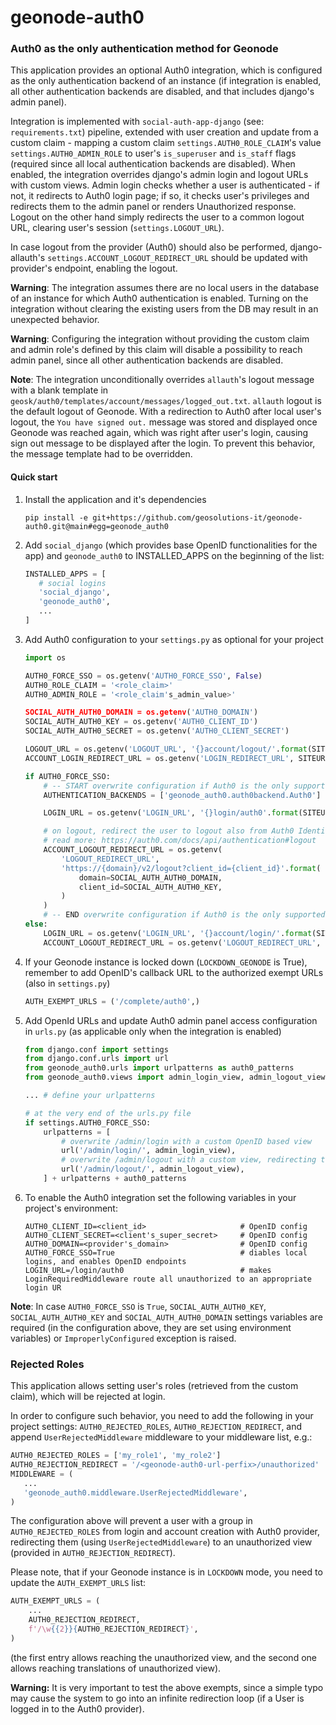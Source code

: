 # geonode-auth0

### Auth0 as the only authentication method for Geonode
 
This application provides an optional Auth0 integration, which is configured as the only authentication backend 
of an instance (if integration is enabled, all other authentication backends are disabled, and that includes 
django's admin panel).

Integration is implemented with `social-auth-app-django` (see: `requirements.txt`) pipeline, extended with user creation
and update from a custom claim - mapping a custom claim `settings.AUTH0_ROLE_CLAIM`'s value `settings.AUTH0_ADMIN_ROLE` 
to user's `is_superuser` and `is_staff` flags (required since all local authentication backends are disabled).
When enabled, the integration overrides django's admin login and logout URLs with custom views. Admin login checks 
whether a user is authenticated - if not, it redirects to Auth0 login page;  if so, it checks user's privileges 
and redirects them to the admin panel or renders Unauthorized response. Logout on the other hand simply redirects 
the user to a common logout URL, clearing user's session (`settings.LOGOUT_URL`).

In case logout from the provider (Auth0) should also be performed, django-allauth's `settings.ACCOUNT_LOGOUT_REDIRECT_URL` 
should be updated with provider's endpoint, enabling the logout.

**Warning**: The integration assumes there are no local users in the database of an instance for which Auth0 authentication
is enabled. Turning on the integration without clearing the existing users from the DB may result in an unexpected behavior.

**Warning**: Configuring the integration without providing the custom claim and admin role's defined by this claim will 
disable a possibility to reach admin panel, since all other authentication backends are disabled.

**Note**: The integration unconditionally overrides `allauth`'s logout message with a blank template in 
`geosk/auth0/templates/account/messages/logged_out.txt`. `allauth` logout is the default logout of Geonode.
With a redirection to Auth0 after local user's logout, the `You have signed out.` message was stored and displayed 
once Geonode was reached again, which was right after user's login, causing sign out message to be displayed after 
the login. To prevent this behavior, the message template had to be overridden.

#### Quick start

1. Install the application and it's dependencies
    ```
    pip install -e git+https://github.com/geosolutions-it/geonode-auth0.git@main#egg=geonode_auth0
    ```
   
2. Add `social_django` (which provides base OpenID functionalities for the app) and `geonode_auth0` to INSTALLED_APPS on the beginning of the list:
    ```python
    INSTALLED_APPS = [
       # social logins
       'social_django',
       'geonode_auth0',
       ...
   ]
    ```

3. Add Auth0 configuration to your `settings.py` as optional for your project
    ```python
    import os
    
    AUTH0_FORCE_SSO = os.getenv('AUTH0_FORCE_SSO', False)
    AUTH0_ROLE_CLAIM = '<role_claim>'
    AUTH0_ADMIN_ROLE = '<role_claim's_admin_value>'
    
    SOCIAL_AUTH_AUTH0_DOMAIN = os.getenv('AUTH0_DOMAIN')
    SOCIAL_AUTH_AUTH0_KEY = os.getenv('AUTH0_CLIENT_ID')
    SOCIAL_AUTH_AUTH0_SECRET = os.getenv('AUTH0_CLIENT_SECRET')
    
    LOGOUT_URL = os.getenv('LOGOUT_URL', '{}account/logout/'.format(SITEURL))
    ACCOUNT_LOGIN_REDIRECT_URL = os.getenv('LOGIN_REDIRECT_URL', SITEURL)
    
    if AUTH0_FORCE_SSO:
        # -- START overwrite configuration if Auth0 is the only supported login method
        AUTHENTICATION_BACKENDS = ['geonode_auth0.auth0backend.Auth0']
    
        LOGIN_URL = os.getenv('LOGIN_URL', '{}login/auth0'.format(SITEURL))
    
        # on logout, redirect the user to logout also from Auth0 Identity Provider
        # read more: https://auth0.com/docs/api/authentication#logout
        ACCOUNT_LOGOUT_REDIRECT_URL = os.getenv(
            'LOGOUT_REDIRECT_URL',
            'https://{domain}/v2/logout?client_id={client_id}'.format(
                domain=SOCIAL_AUTH_AUTH0_DOMAIN,
                client_id=SOCIAL_AUTH_AUTH0_KEY,
            )
        )
        # -- END overwrite configuration if Auth0 is the only supported login method
    else:
        LOGIN_URL = os.getenv('LOGIN_URL', '{}account/login/'.format(SITEURL))
        ACCOUNT_LOGOUT_REDIRECT_URL = os.getenv('LOGOUT_REDIRECT_URL', SITEURL)
    ```

4. If your Geonode instance is locked down (`LOCKDOWN_GEONODE` is True), remember to add OpenID's callback URL to the authorized exempt URLs (also in `settings.py`)
    
    ```python
    AUTH_EXEMPT_URLS = ('/complete/auth0',)
    ``` 

5. Add OpenId URLs and update Auth0 admin panel access configuration in `urls.py` (as applicable only when the integration is enabled)
    ```python
   from django.conf import settings
   from django.conf.urls import url
   from geonode_auth0.urls import urlpatterns as auth0_patterns
   from geonode_auth0.views import admin_login_view, admin_logout_view
   
   ... # define your urlpatterns
   
   # at the very end of the urls.py file
    if settings.AUTH0_FORCE_SSO:
        urlpatterns = [
            # overwrite /admin/login with a custom OpenID based view
            url('/admin/login/', admin_login_view),
            # overwrite /admin/logout with a custom view, redirecting to settings.LOGOUT_URL
            url('/admin/logout/', admin_logout_view),
        ] + urlpatterns + auth0_patterns
    ```

6. To enable the Auth0 integration set the following variables in your project's environment:
    ```.env
    AUTH0_CLIENT_ID=<client_id>                     # OpenID config
    AUTH0_CLIENT_SECRET=<client's_super_secret>     # OpenID config 
    AUTH0_DOMAIN=<provider's_domain>                # OpenID config
    AUTH0_FORCE_SSO=True                            # diables local logins, and enables OpenID endpoints
    LOGIN_URL=/login/auth0                          # makes LoginRequiredMiddleware route all unauthorized to an appropriate login UR
    ```

**Note**: In case `AUTH0_FORCE_SSO` is `True`, `SOCIAL_AUTH_AUTH0_KEY`, `SOCIAL_AUTH_AUTH0_KEY` and 
`SOCIAL_AUTH_AUTH0_DOMAIN` settings variables are required (in the configuration above, they are set using 
environment variables) or `ImproperlyConfigured` exception is raised.


### Rejected Roles

This application allows setting user's roles (retrieved from the custom claim), which will be rejected
at login.

In order to configure such behavior, you need to add the following in your project settings:
`AUTH0_REJECTED_ROLES`, `AUTH0_REJECTION_REDIRECT`, and append `UserRejectedMiddleware` middleware 
to your middleware list, e.g.:
```python
AUTH0_REJECTED_ROLES = ['my_role1', 'my_role2']                            # default ['dealer', 'subsidiary']
AUTH0_REJECTION_REDIRECT = '/<geonode-auth0-url-perfix>/unauthorized'    # does not have a default value
MIDDLEWARE = (
   ...
   'geonode_auth0.middleware.UserRejectedMiddleware',
)
```

The configuration above will prevent a user with a group in `AUTH0_REJECTED_ROLES` from login
and account creation with Auth0 provider, redirecting them (using `UserRejectedMiddleware`)
to an unauthorized view (provided in `AUTH0_REJECTION_REDIRECT`).

Please note, that if your Geonode instance is in `LOCKDOWN` mode, you need to update the `AUTH_EXEMPT_URLS` list:
```python
AUTH_EXEMPT_URLS = (
    ...
    AUTH0_REJECTION_REDIRECT,
    f'/\w{{2}}{AUTH0_REJECTION_REDIRECT}',
)
```

(the first entry allows reaching the unauthorized view, and the second one allows reaching translations of 
unauthorized view).

**Warning:** It is very important to  test the above exempts, since a simple typo may cause the system
to go into an infinite redirection loop (if a User is logged in to the Auth0 provider).